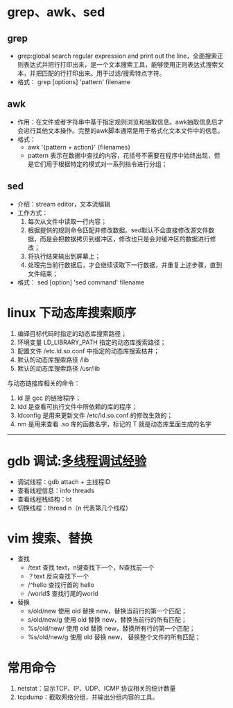 # grep、awk、sed
## grep
+ grep:global search regular expression and print out the line，全面搜索正则表达式并把行打印出来，是一个文本搜索工具，能够使用正则表达式搜索文本，并把匹配的行打印出来。用于过滤/搜索特点字符。
+ 格式：
    grep [options] 'pattern' filename

## awk
+ 作用：在文件或者字符串中基于指定规则浏览和抽取信息。awk抽取信息后才会进行其他文本操作。完整的awk脚本通常是用于格式化文本文件中的信息。
+ 格式：
    + awk '{pattern + action}' {filenames}
    + pattern 表示在数据中查找的内容，花括号不需要在程序中始终出现，但是它们用于根据特定的模式对一系列指令进行分组；

## sed
+ 介绍：stream editor，文本流编辑
+ 工作方式：
    1. 每次从文件中读取一行内容；
    2. 根据提供的规则命令匹配并修改数据。sed默认不会直接修改源文件数据，而是会把数据拷贝到缓冲区，修改也只是会对缓冲区的数据进行修改；
    3. 将执行结果输出到屏幕上；
    4. 处理完当前行数据后，才会继续读取下一行数据，并重复上述步骤，直到文件结束；
+ 格式：
    sed [option] 'sed command' filename

# linux 下动态库搜索顺序
1. 编译目标代码时指定的动态库搜索路径；
2. 环境变量 LD_LIBRARY_PATH 指定的动态库搜索路径；
3. 配置文件 /etc.ld.so.conf 中指定的动态库搜索枯井；
4. 默认的动态库搜索路径 /lib
5. 默认的动态库搜索路径 /usr/lib

与动态链接库相关的命令：
1. ld 是 gcc 的链接程序；
2. ldd 是查看可执行文件中所依赖的库的程序；
3. ldconfig 是用来更新文件 /etc/ld.so.conf 的修改生效的；
4. nm 是用来查看 .so 库的函数名字，标记的 T 就是动态库里面生成的名字

---

# gdb 调试:[多线程调试经验](https://blog.csdn.net/zhangye3017/article/details/80382496)
+ 调试线程：gdb attach + 主线程ID
+ 查看线程信息：info threads
+ 查看线程栈结构：bt
+ 切换线程：thread n（n 代表第几个线程）

# vim 搜索、替换
+ 查找
    - /text 查找 text，n键查找下一个，N查找前一个
    - ？text 反向查找下一个
    - /^hello 查找行首的 hello
    - /world$   查找行尾的world
+ 替换
    - s/old/new 使用 old 替换 new，替换当前行的第一个匹配；
    - s/old/new/g   使用 old 替换 new，替换当前行的所有匹配；
    - %s/old/new/   使用 old 替换 new，替换所有行的第一个匹配；
    - %s/old/new/g  使用 old 替换 new， 替换整个文件的所有匹配；

# 常用命令
1. netstat：显示TCP、IP、UDP、ICMP 协议相关的统计数量
2. tcpdump：截取网络分组，并输出分组内容的工具。
